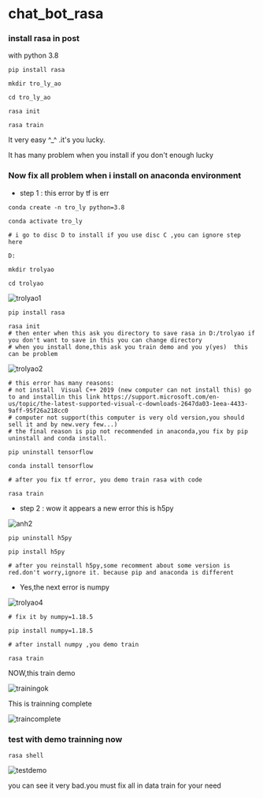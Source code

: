 # chat_bot_rasa

### install rasa in post

with python 3.8
```
pip install rasa

mkdir tro_ly_ao

cd tro_ly_ao

rasa init

rasa train
```
It very easy ^_^ .it's you lucky.

It has many problem when you install if you don't enough lucky

### Now fix all problem when i install on anaconda environment
- step 1 : this error by tf is err 
```
conda create -n tro_ly python=3.8

conda activate tro_ly

# i go to disc D to install if you use disc C ,you can ignore step here

D:

mkdir trolyao

cd trolyao
```
![trolyao1](https://user-images.githubusercontent.com/61773507/134264797-28ff1e76-e33e-46d6-96b5-4dc588359b52.jpg)

```
pip install rasa

rasa init
# then enter when this ask you directory to save rasa in D:/trolyao if you don't want to save in this you can change directory 
# when you install done,this ask you train demo and you y(yes)  this can be problem 
```
![trolyao2](https://user-images.githubusercontent.com/61773507/134265190-5928b69c-6718-4806-b769-46d473aa103b.jpg)

```
# this error has many reasons:
# not install  Visual C++ 2019 (new computer can not install this) go to and installin this link https://support.microsoft.com/en-us/topic/the-latest-supported-visual-c-downloads-2647da03-1eea-4433-9aff-95f26a218cc0
# computer not support(this computer is very old version,you should sell it and by new.very few...)
# the final reason is pip not recommended in anaconda,you fix by pip uninstall and conda install.

pip uninstall tensorflow

conda install tensorflow

# after you fix tf error, you demo train rasa with code

rasa train
```
- step 2 : wow it appears a new error this is h5py

![anh2](https://user-images.githubusercontent.com/61773507/134265681-9d69d045-4c61-41fa-a902-f6dd28d7c401.jpg)

```
pip uninstall h5py

pip install h5py

# after you reinstall h5py,some recomment about some version is red.don't worry,ignore it. because pip and anaconda is different
```


- Yes,the next error is numpy 

![trolyao4](https://user-images.githubusercontent.com/61773507/134266099-0f18fba3-6595-451d-9e87-c7faa59065f4.jpg)

```
# fix it by numpy=1.18.5

pip install numpy=1.18.5

# after install numpy ,you demo train

rasa train
```
NOW,this train demo

![trainingok](https://user-images.githubusercontent.com/61773507/134267340-84937703-3fb3-4fac-ad6b-24ea303df9e8.jpg)

This is trainning complete

![traincomplete](https://user-images.githubusercontent.com/61773507/134267555-25063adf-3476-4f9a-9b15-9ba5d4c520c2.jpg)

### test with demo trainning now
 ```
 rasa shell
 ```
 
 ![testdemo](https://user-images.githubusercontent.com/61773507/134267925-e8694b84-dd27-49ec-af2b-d94b05b8f5b9.jpg)

you can see it very bad.you must fix all in data train for your need

### 

